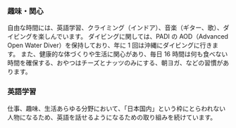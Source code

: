 ### 趣味・関心

自由な時間には、英語学習、クライミング（インドア）、音楽（ギター、歌）、ダイビングを楽しんでいます。
ダイビングに関しては、PADI の AOD（Advanced Open Water Diver）を保持しており、年に 1 回は沖縄にダイビングに行きます。
また、健康的な体づくりや生活に関心があり、毎日 16 時間は何も食べない時間を確保する、おやつはチーズとナッツのみにする、朝ヨガ、などの習慣があります。

### 英語学習

仕事、趣味、生活あらゆる分野において、「日本国内」という枠にとらわれない人物になるため、英語を話せるようになるための取り組みを続けています。
